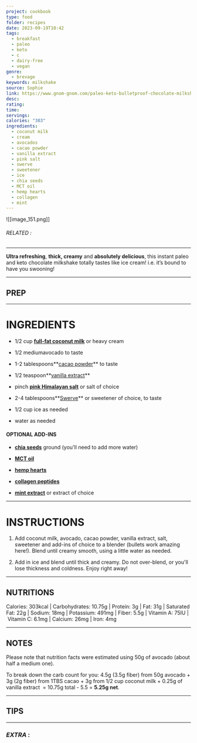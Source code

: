 ```yaml
---
project: cookbook
type: food
folder: recipes
date: 2023-09-19T10:42
tags:
  - breakfast
  - paleo
  - keto
  - c
  - dairy-free
  - vegan
genre:
  - brevage
keywords: milkshake
source: Sophie
link: https://www.gnom-gnom.com/paleo-keto-bulletproof-chocolate-milkshake/
desc: 
rating: 
time: 
servings: 
calories: "303"
ingredients:
  - coconut milk
  - cream
  - avocados
  - cacao powder
  - vanilla extract
  - pink salt
  - swerve
  - sweetener
  - ice
  - chia seeds
  - MCT oil
  - hemp hearts
  - collagen
  - mint
---
```


![[image_151.png]]
###### *RELATED* : 
---
 **Ultra refreshing**, **thick, creamy** and **absolutely delicious**, this instant paleo and keto chocolate milkshake totally tastes like ice cream! i.e. it’s bound to have you swooning!

---
## PREP



---
# INGREDIENTS

- 1/2 cup **[full-fat coconut milk](https://amzn.to/2IG1URJ)** or heavy cream 
    
- 1/2 mediumavocado to taste
    
- 1-2 tablespoons**[cacao powder](https://amzn.to/2HdHKi2)** to taste 
    
- 1/2 teaspoon**[vanilla extract](http://amzn.to/2gVTsV4)**
    
- pinch **[pink Himalayan salt](https://amzn.to/2Hc0jmy)** or salt of choice
    
- 2-4 tablespoons**[Swerve](http://amzn.to/2x1a1qg)** or sweetener of choice, to taste
    
- 1/2 cup ice as needed
    
- water as needed
    
#### OPTIONAL ADD-INS

- **[chia seeds](https://amzn.to/2JkYgNE)** ground (you'll need to add more water)
    
- **[MCT oil](https://amzn.to/2HdHAaq)**
    
- **[hemp hearts](https://amzn.to/2H1tCdV)**
    
- **[collagen peptides](https://amzn.to/2IsXzAQ)**
    
- **[mint extract](http://amzn.to/2p6tT4v)** or extract of choice

---
# INSTRUCTIONS

1. Add coconut milk, avocado, cacao powder, vanilla extract, salt, sweetener and add-ins of choice to a blender (bullets work amazing here!). Blend until creamy smooth, using a little water as needed.  
    
2. Add in ice and blend until thick and creamy. Do not over-blend, or you'll lose thickness and coldness. Enjoy right away!

---
## NUTRITIONS

Calories: 303kcal | Carbohydrates: 10.75g | Protein: 3g | Fat: 31g | Saturated Fat: 22g | Sodium: 18mg | Potassium: 491mg | Fiber: 5.5g | Vitamin A: 75IU | Vitamin C: 6.1mg | Calcium: 26mg | Iron: 4mg

---
## NOTES

Please note that nutrition facts were estimated using 50g of avocado (about half a medium one).

To break down the carb count for you: 4.5g (3.5g fiber) from 50g avocado + 3g (2g fiber) from 1TBS cacao + 3g from 1/2 cup coconut milk + 0.25g of vanilla extract  = 10.75g total - 5.5 = **5.25g net**.

---
## TIPS



---
### *EXTRA* :



